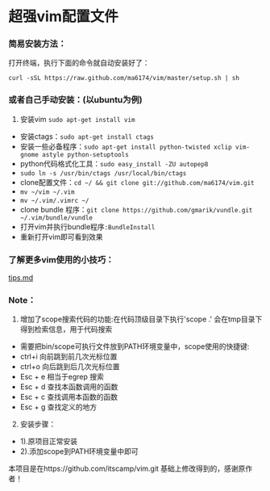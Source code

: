 # 超强vim配置文件


### 简易安装方法：

打开终端，执行下面的命令就自动安装好了：

`curl -sSL https://raw.github.com/ma6174/vim/master/setup.sh | sh`

### 或者自己手动安装：(以ubuntu为例)

1. 安装vim `sudo apt-get install vim`
- 安装ctags：`sudo apt-get install ctags`
- 安装一些必备程序：`sudo apt-get install python-twisted xclip vim-gnome astyle python-setuptools`
- python代码格式化工具：`sudo easy_install -ZU autopep8`
- `sudo ln -s /usr/bin/ctags /usr/local/bin/ctags`
- clone配置文件：`cd ~/ && git clone git://github.com/ma6174/vim.git`
- `mv ~/vim ~/.vim`
- `mv ~/.vim/.vimrc ~/`
- clone bundle 程序：`git clone https://github.com/gmarik/vundle.git ~/.vim/bundle/vundle`
- 打开vim并执行bundle程序`:BundleInstall`
- 重新打开vim即可看到效果

### 了解更多vim使用的小技巧：

[tips.md](tips.md)


### Note：
1. 增加了scope搜索代码的功能:在代码顶级目录下执行'scope .' 会在tmp目录下得到检索信息，用于代码搜索
- 需要把bin/scope可执行文件放到PATH环境变量中，scope使用的快捷键:
-    ctrl+i 向前跳到前几次光标位置
-    ctrl+o 向后跳到后几次光标位置
-    Esc + e 相当于egrep 搜索
-    Esc + d  查找本函数调用的函数
-    Esc + c   查找调用本函数的函数
-    Esc + g   查找定义的地方
2. 安装步骤：
- 1).原项目正常安装
- 2).添加scope到PATH环境变量中即可

本项目是在https://github.com/itscamp/vim.git 基础上修改得到的，感谢原作者！
